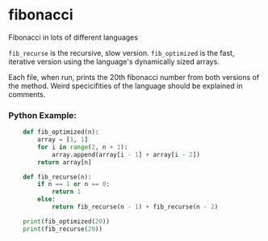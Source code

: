# fibonacci
Fibonacci in lots of different languages

`fib_recurse` is the recursive, slow version.
`fib_optimized` is the fast, iterative version using the language's dynamically sized arrays.

Each file, when run, prints the 20th fibonacci number from both versions of the method. Weird specicifities of the language should be explained in comments.

### Python Example:
```python
    def fib_optimized(n):
        array = [1, 1]
        for i in range(2, n + 1):
            array.append(array[i - 1] + array[i - 2])
        return array[n]

    def fib_recurse(n):
        if n == 1 or n == 0:
            return 1
        else:
            return fib_recurse(n - 1) + fib_recurse(n - 2)

    print(fib_optimized(20))
    print(fib_recurse(20))
```
